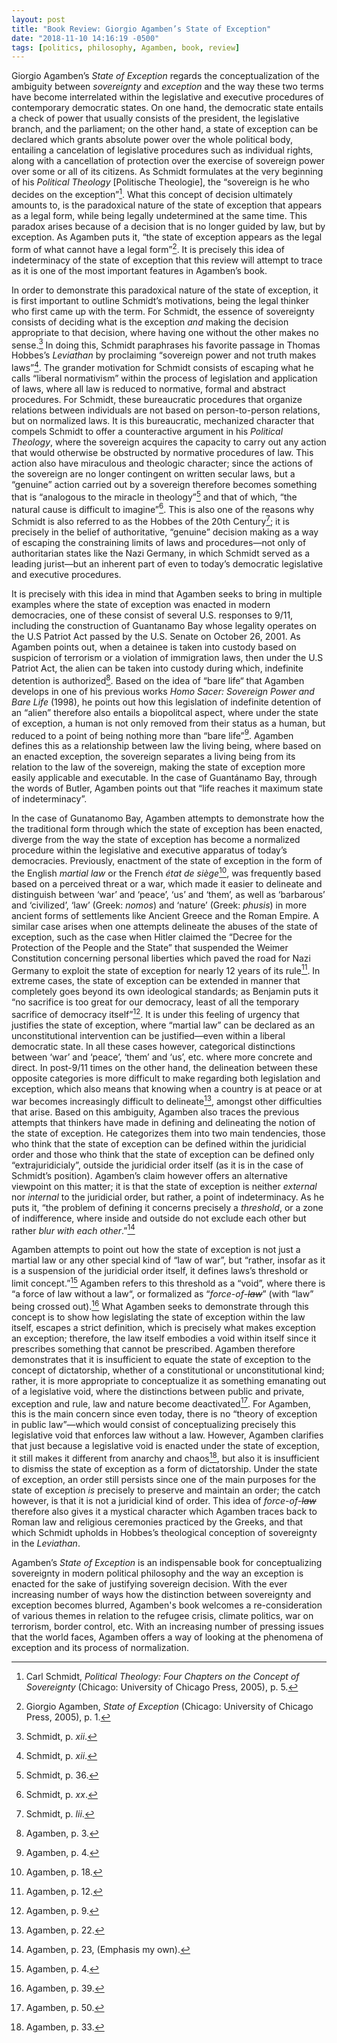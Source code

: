 ```yaml
---
layout: post
title: "Book Review: Giorgio Agamben’s State of Exception"
date: "2018-11-10 14:16:19 -0500"
tags: [politics, philosophy, Agamben, book, review]
---
```



Giorgio Agamben’s *State of Exception* regards the conceptualization of the ambiguity between *sovereignty* and *exception* and the way these two terms have become interrelated within the legislative and executive procedures of contemporary democratic states. On one hand, the democratic state entails a check of power that usually consists of the president, the legislative branch, and the parliament; on the other hand, a state of exception can be declared which grants absolute power over the whole political body, entailing a cancelation of legislative procedures such as individual rights, along with a cancellation of protection over the exercise of sovereign power over some or all of its citizens. As Schmidt formulates at the very beginning of his *Political Theology* [Politische Theologie], the “sovereign is he who decides on the exception”[^1]. What this concept of decision ultimately amounts to, is the paradoxical nature of the state of exception that appears as a legal form, while being legally undetermined at the same time. This paradox arises because of a decision that is no longer guided by law, but by exception. As Agamben puts it, “the state of exception appears as the legal form of what cannot have a legal form”[^5]. It is precisely this idea of indeterminacy of the state of exception that this review will attempt to trace as it is one of the most important features in Agamben’s book.

In order to demonstrate this paradoxical nature of the state of exception, it is first important to outline Schmidt’s motivations, being the legal thinker who first came up with the term. For Schmidt, the essence of sovereignty consists of deciding what is the exception *and* making the decision appropriate to that decision, where having one without the other makes no sense.[^6] In doing this, Schmidt paraphrases his favorite passage in Thomas Hobbes’s *Leviathan* by proclaiming “sovereign power and not truth makes laws”[^6]. The grander motivation for Schmidt consists of escaping what he calls “liberal normativism” within the process of legislation and application of laws, where all law is reduced to normative, formal and abstract procedures. For Schmidt, these bureaucratic procedures that organize relations between individuals are not based on person-to-person relations, but on normalized laws. It is this bureaucratic, mechanized character that compels Schmidt to offer a counteractive argument in his *Political Theology*, where the sovereign acquires the capacity to carry out any action that would otherwise be obstructed by normative procedures of law. This action also have miraculous and theologic character; since the actions of the sovereign are no longer contingent on written secular laws, but a “genuine” action carried out by a sovereign therefore becomes something that is “analogous to the miracle in theology”[^8] and that of which, “the natural cause is difficult to imagine”[^9]. This is also one of the reasons why Schmidt is also referred to as the Hobbes of the 20th Century[^10]; it is precisely in the belief of authoritative, “genuine” decision making as a way of escaping the constraining limits of laws and procedures—not only of authoritarian states like the Nazi Germany, in which Schmidt served as a leading jurist—but an inherent part of even to today’s democratic legislative and executive procedures.

It is precisely with this idea in mind that Agamben seeks to bring in multiple examples where the state of exception was enacted in modern democracies, one of these consist of several U.S. responses to 9/11, including the construction of Guantanamo Bay whose legality operates on the U.S Patriot Act passed by the U.S. Senate on October 26, 2001. As Agamben points out, when a detainee is taken into custody based on suspicion of terrorism or a violation of immigration laws, then under the U.S Patriot Act, the alien can be taken into custody during which, indefinite detention is authorized[^12]. Based on the idea of “bare life“ that Agamben develops in one of his previous works *Homo Sacer: Sovereign Power and Bare Life* (1998), he points out how this legislation of indefinite detention of an “alien” therefore also entails a biopolitcal aspect, where under the state of exception, a human is not only   removed from their status as a human, but reduced to a point of being nothing more than “bare life”[^13]. Agamben defines this as a relationship between law the living being, where based on an enacted exception, the sovereign separates a living being from its relation to the law of the sovereign, making the state of exception more easily applicable and executable. In the case of Guantánamo Bay, through the words of Butler, Agamben points out that “life reaches it maximum state of indeterminacy”.

In the case of Gunatanomo Bay, Agamben attempts to demonstrate how the the traditional form through which the state of exception has been enacted, diverge from the way the state of exception has become a normalized procedure within the legislative and executive apparatus of today’s democracies. Previously, enactment of the state of exception in the form of the English *martial law* or the French *état de siège*[^14], was frequently based based on a perceived threat or a war, which made it easier to delineate and distinguish between ‘war’ and ‘peace’, ‘us’ and ‘them’, as well as ‘barbarous’ and ‘civilized’, ‘law’ (Greek: *nomos*) and ‘nature’ (Greek: *phusis*) in more ancient forms of settlements like Ancient Greece and the Roman Empire. A similar case arises when one attempts delineate the abuses of the state of exception, such as the case when Hitler claimed the “Decree for the Protection of the People and the State” that suspended the Weimer Constitution concerning personal liberties which paved the road for Nazi Germany to exploit the state of exception for nearly 12 years of its rule[^15]. In extreme cases, the state of exception can be extended in manner that completely goes beyond its own ideological standards; as Benjamin puts it “no sacrifice is too great for our democracy, least of all the temporary sacrifice of democracy itself”[^11]. It is under this feeling of urgency that justifies the state of exception, where “martial law” can be declared as an unconstitutional intervention can be justified—even within a liberal democratic state. In all these cases however, categorical distinctions between ‘war’ and ‘peace’, ‘them’ and ‘us’, etc. where more concrete and direct. In post-9/11 times on the other hand, the delineation between these opposite categories is more difficult to make regarding both legislation and exception, which also means that knowing when a country is at peace or at war becomes increasingly difficult to delineate[^16], amongst other difficulties that arise. Based on this ambiguity, Agamben also traces the previous attempts that thinkers have made in defining and delineating the notion of the state of exception. He categorizes them into two main tendencies, those who think that the state of exception can be defined within the juridicial order and those who think that the state of exception can be defined only “extrajuridicialy”, outside the juridicial order itself (as it is in the case of Schmidt’s position). Agamben’s claim however offers an alternative viewpoint on this matter; it is that the state of exception is neither *external* nor *internal* to the juridicial order, but rather, a point of indeterminacy. As he puts it, “the problem of defining it concerns precisely a *threshold*, or a zone of indifference, where inside and outside do not exclude each other but rather *blur with each other*.”[^17]


<!--
Reich Weimar, etc.
-->

Agamben attempts to point out how the state of exception is not just a martial law or any other special kind of “law of war”, but “rather, insofar as it is a suspension of the juridicial order itself, it defines laws’s threshold or limit concept.”[^2] Agamben refers to this threshold as a “void”, where there is “a force of law without a law“, or formalized as “*force-of-~~law~~*” (with “law” being crossed out).[^3] What Agamben seeks to demonstrate through this concept is to show how legislating the state of exception within the law itself, escapes a strict definition, which is precisely what makes exception an exception; therefore, the law itself embodies a void within itself since it prescribes something that cannot be prescribed. Agamben therefore demonstrates that it is insufficient to equate the state of exception to the concept of dictatorship, whether of a constitutional or unconstitutional kind; rather, it is more appropriate to conceptualize it as something emanating out of a legislative void, where the distinctions between public and private, exception and rule, law and nature become deactivated[^4]. For Agamben, this is the main concern since even today, there is no “theory of exception in public law”—which would consist of conceptualizing precisely this legislative void that enforces law without a law. However, Agamben clarifies that just because a legislative void is enacted under the state of exception, it still makes it different from anarchy and chaos[^18], but also it is insufficient to dismiss the state of exception as a form of dictatorship. Under the state of exception, an order still persists since one of the main purposes for the state of exception *is* precisely to preserve and maintain an order; the catch however, is that it is not a juridicial kind of order. This idea of *force-of-~~law~~* therefore also gives it a mystical character which Agamben traces back to Roman law and religious ceremonies practiced by the Greeks, and that which Schmidt upholds in Hobbes’s theological conception of sovereignty in the *Leviathan*.

Agamben’s *State of Exception* is an indispensable book for conceptualizing sovereignty in modern political philosophy and the way an exception is enacted for the sake of justifying sovereign decision. With the ever increasing number of ways how the distinction between sovereignty and exception becomes blurred, Agamben's book welcomes a re-consideration of various themes in relation to the refugee crisis, climate politics, war on terrorism, border control, etc. With an increasing number of pressing issues that the world faces, Agamben offers a way of looking at the phenomena of exception and its process of normalization.

<!--


-->

[^1]: Carl Schmidt, *Political Theology: Four Chapters on the Concept of Sovereignty* (Chicago: University of Chicago Press, 2005), p. 5.
[^2]: Agamben, p. 4.
[^3]: Agamben, p. 39.
[^4]: Agamben, p. 50.
[^5]: Giorgio Agamben, *State of Exception* (Chicago: University of Chicago Press, 2005), p. 1.
[^6]: Schmidt, p. *xii*.
[^7]: Schmidt, p. *xiii*.
[^8]: Schmidt, p. 36.
[^9]: Schmidt, p. *xx*.
[^10]: Schmidt, p. *lii*.
[^11]: Agamben, p. 9.
[^12]: Agamben, p. 3.
[^13]: Agamben, p. 4.
[^14]: Agamben, p. 18.
[^15]: Agamben, p. 12.
[^16]: Agamben, p. 22.
[^17]: Agamben, p. 23, (Emphasis my own).
[^18]: Agamben, p. 33.
